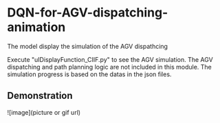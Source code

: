 # DQN-for-AGV-dispatching-animation
The model display the simulation of the AGV dispathcing

Execute "uIDisplayFunction_CIIF.py" to see the AGV simulation.
The AGV dispatching and path planning logic are not included in this module.
The simulation progress is based on the datas in the json files.

## Demonstration
![image](picture or gif url)
